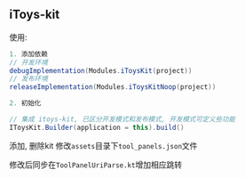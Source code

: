 ## iToys-kit

使用:
```groovy
1. 添加依赖
// 开发环境
debugImplementation(Modules.iToysKit(project))
// 发布环境
releaseImplementation(Modules.iToysKitNoop(project))

2. 初始化

// 集成 itoys-kit, 已区分开发模式和发布模式, 开发模式可定义些功能
IToysKit.Builder(application = this).build()
```


添加, 删除kit
修改`assets`目录下`tool_panels.json`文件

修改后同步在`ToolPanelUriParse.kt`增加相应跳转
